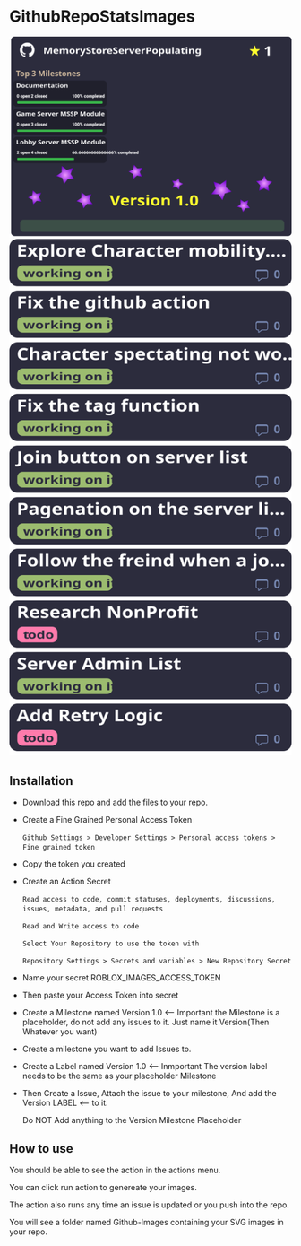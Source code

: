 # GithubRepoStatsImages
![2,0](https://github.com/RobloxHero/MemoryStoreServerPopulating/blob/main/GitHub-Images/Profile.svg)
![2,0](https://github.com/RobloxHero/MemoryStoreServerPopulating/blob/main/GitHub-Images/IssuesList.svg)
## Installation
- Download this repo and add the files to your repo.
- Create a Fine Grained Personal Access Token
  
  ```Github Settings > Developer Settings > Personal access tokens > Fine grained token```
- Copy the token you created
- Create an Action Secret
  
  ```Read access to code, commit statuses, deployments, discussions, issues, metadata, and pull requests```

  ```Read and Write access to code```
  
  ```Select Your Repository to use the token with```
  
  ```Repository Settings > Secrets and variables > New Repository Secret```
- Name your secret ROBLOX_IMAGES_ACCESS_TOKEN
- Then paste your Access Token into secret
- Create a Milestone named Version 1.0  <-- Important the Milestone is a placeholder, do not add any issues to it. Just name it Version(Then Whatever you want)
- Create a milestone you want to add Issues to.
- Create a Label named Version 1.0 <-- Inmportant The version label needs to be the same as your placeholder Milestone
- Then Create a Issue, Attach the issue to your milestone, And add the Version LABEL <-- to it.

  Do NOT Add anything to the Version Milestone Placeholder

## How to use
You should be able to see the action in the actions menu.

You can click run action to genereate your images.

The action also runs any time an issue is updated or you push into the repo.

You will see a folder named Github-Images containing your SVG images in your repo.

